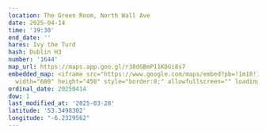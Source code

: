 ```yaml
---
location: The Green Room, North Wall Ave
date: 2025-04-14
time: '19:30'
end_date: ''
hares: Ivy the Turd
hash: Dublin H3
number: '1644'
map_url: https://maps.app.goo.gl/r38dGBmP11KDGi8s7
embedded_map: <iframe src="https://www.google.com/maps/embed?pb=!1m18!1m12!1m3!1d2381.632739480454!2d-6.232956187288448!3d53.349830172174784!2m3!1f0!2f0!3f0!3m2!1i1024!2i768!4f13.1!3m3!1m2!1s0x48670ef059312071%3A0x8df3f41a29e9e699!2sThe%20Green%20Room%20Bar!5e0!3m2!1sen!2sie!4v1743120713970!5m2!1sen!2sie"
  width="600" height="450" style="border:0;" allowfullscreen="" loading="lazy" referrerpolicy="no-referrer-when-downgrade"></iframe>
ordinal_date: 20250414
dow: 1
last_modified_at: '2025-03-28'
latitude: '53.3498302'
longitude: "-6.2329562"
---
```


